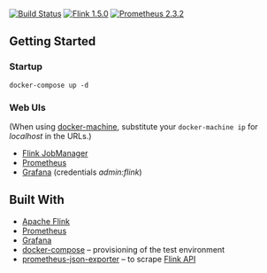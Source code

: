 [![Build Status](https://travis-ci.org/mbode/flink-prometheus-example.svg?branch=master)](https://travis-ci.org/mbode/flink-prometheus-example)
[![Flink 1.5.0](https://img.shields.io/badge/flink-1.5.0-blue.svg)](https://github.com/apache/flink/releases/tag/release-1.5.0)
[![Prometheus 2.3.2](https://img.shields.io/badge/prometheus-2.3.2-blue.svg)](https://github.com/prometheus/prometheus/releases/tag/v2.3.2)

## Getting Started

### Startup
```
docker-compose up -d
```

### Web UIs
(When using [docker-machine](https://docs.docker.com/machine/), substitute your `docker-machine ip` for _localhost_ in the URLs.)
- [Flink JobManager](http://localhost:8081/#/overview)
- [Prometheus](http://localhost:9090/graph)
- [Grafana](http://localhost:3000) (credentials _admin:flink_)

## Built With

- [Apache Flink](https://flink.apache.org)
- [Prometheus](https://prometheus.io)
- [Grafana](https://grafana.com)
- [docker-compose](https://docs.docker.com/compose/) – provisioning of the test environment
- [prometheus-json-exporter](https://github.com/kawamuray/prometheus-json-exporter) – to scrape [Flink API](https://ci.apache.org/projects/flink/flink-docs-release-1.5/monitoring/rest_api.html)
